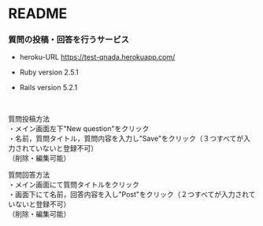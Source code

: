 # README

<h3>質問の投稿・回答を行うサービス</h3>


* heroku-URL
https://test-qnada.herokuapp.com/ 

* Ruby version
2.5.1

* Rails version
5.2.1
<br>

質問投稿方法
<br>
・メイン画面左下"New question"をクリック<br>
・名前，質問タイトル，質問内容を入力し"Save"をクリック（３つすべてが入力されていないと登録不可）<br>
（削除・編集可能）<br>


質問回答方法
<br>
・メイン画面にて質問タイトルをクリック<br>
・画面下にて名前，回答内容を入し"Post"をクリック（２つすべてが入力されていないと登録不可）<br>
（削除・編集可能）<br>
